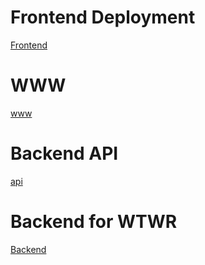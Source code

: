 # Frontend Deployment

[Frontend](https://www.trywtwr.jumpingcrab.com/)

# WWW

[www](https://www.trywtwr.jumpingcrab.com/)

# Backend API

[api](https://api.trywtwr.jumpingcrab.com/)

# Backend for WTWR

[Backend](https://github.com/mattcontest/se_project_express)
